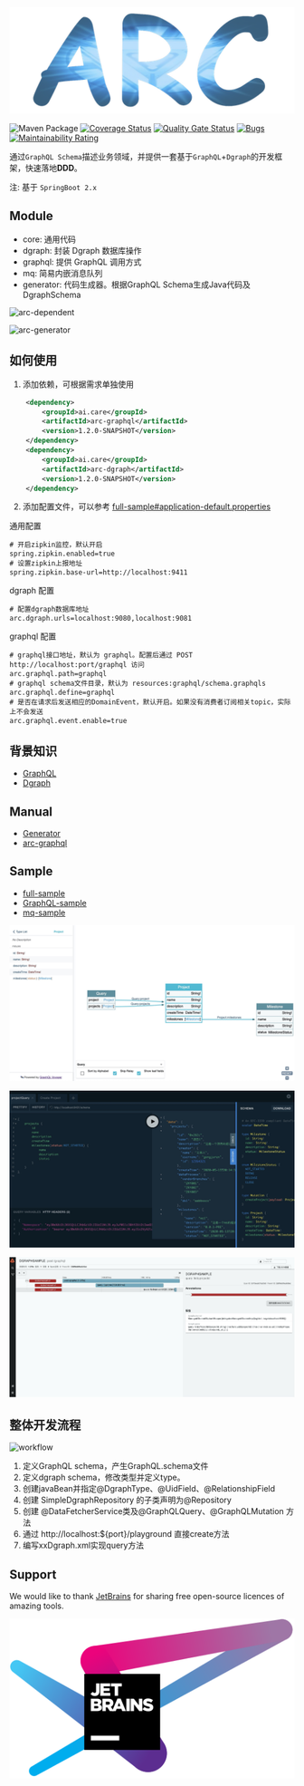 <p align="center">
    <img src="doc/arc-logo.png">
</p>

![Maven Package](https://github.com/YituHealthcare/Arc/workflows/Maven%20Package/badge.svg?branch=master) [![Coverage Status](https://coveralls.io/repos/github/YituHealthcare/Arc/badge.svg?branch=master)](https://coveralls.io/github/YituHealthcare/Arc?branch=master) [![Quality Gate Status](https://sonarcloud.io/api/project_badges/measure?project=YituHealthcare_Arc&metric=alert_status)](https://sonarcloud.io/dashboard?id=YituHealthcare_Arc) [![Bugs](https://sonarcloud.io/api/project_badges/measure?project=YituHealthcare_Arc&metric=bugs)](https://sonarcloud.io/dashboard?id=YituHealthcare_Arc) [![Maintainability Rating](https://sonarcloud.io/api/project_badges/measure?project=YituHealthcare_Arc&metric=sqale_rating)](https://sonarcloud.io/dashboard?id=YituHealthcare_Arc)

通过`GraphQL Schema`描述业务领域，并提供一套基于`GraphQL`+`Dgraph`的开发框架，快速落地**DDD**。

注: 基于 `SpringBoot 2.x`

## Module 

- core: 通用代码
- dgraph: 封装 Dgraph 数据库操作
- graphql: 提供 GraphQL 调用方式
- mq: 简易内嵌消息队列
- generator: 代码生成器。根据GraphQL Schema生成Java代码及DgraphSchema

![arc-dependent](http://www.plantuml.com/plantuml/proxy?src=https://raw.githubusercontent.com/YituHealthcare/arc/master/doc/dependent.puml)

![arc-generator](http://www.plantuml.com/plantuml/proxy?src=https://raw.githubusercontent.com/YituHealthcare/arc/master/doc/generator.puml)

## 如何使用

1. 添加依赖，可根据需求单独使用

```xml
    <dependency>
        <groupId>ai.care</groupId>
        <artifactId>arc-graphql</artifactId>
        <version>1.2.0-SNAPSHOT</version>
    </dependency>
    <dependency>
        <groupId>ai.care</groupId>
        <artifactId>arc-dgraph</artifactId>
        <version>1.2.0-SNAPSHOT</version>
    </dependency>
```

2. 添加配置文件，可以参考 [full-sample#application-default.properties](./sample/full-sample/src/main/resources/application-default.properties)

通用配置

```properties
# 开启zipkin监控，默认开启
spring.zipkin.enabled=true
# 设置zipkin上报地址
spring.zipkin.base-url=http://localhost:9411
```

dgraph 配置

```properties
# 配置dgraph数据库地址
arc.dgraph.urls=localhost:9080,localhost:9081
```

graphql 配置

```properties
# graphql接口地址，默认为 graphql。配置后通过 POST http://localhost:port/graphql 访问
arc.graphql.path=graphql
# graphql schema文件目录，默认为 resources:graphql/schema.graphqls
arc.graphql.define=graphql
# 是否在请求后发送相应的DomainEvent，默认开启。如果没有消费者订阅相关topic，实际上不会发送
arc.graphql.event.enable=true
```
    
## 背景知识

- [GraphQL](./doc/GraphQL.md)
- [Dgraph](./doc/Dgraph.md)

## Manual

- [Generator](./generator/README.md)
- [arc-graphql](./graphql/README.md)

## Sample

- [full-sample](./sample/full-sample)
- [GraphQL-sample](./sample/GraphQL-sample)
- [mq-sample](./sample/mq-sample)

![voyager](./doc/voyager.jpeg)

![playground](./doc/playground.jpeg)

![zipkin](./doc/zipkin.jpeg)

## 整体开发流程

![workflow](http://www.plantuml.com/plantuml/proxy?src=https://raw.githubusercontent.com/YituHealthcare/arc/master/doc/workflow.puml)

1. 定义GraphQL schema，产生GraphQL.schema文件
2. 定义dgraph schema，修改类型并定义type。
3. 创建javaBean并指定@DgraphType、@UidField、@RelationshipField
4. 创建 SimpleDgraphRepository 的子类声明为@Repository
5. 创建 @DataFetcherService类及@GraphQLQuery、@GraphQLMutation 方法
6. 通过 http://localhost:${port}/playground 直接create方法
7. 编写xxDgraph.xml实现query方法

## Support

We would like to thank [JetBrains](https://www.jetbrains.com/?from=Arc) for sharing free open-source licences of amazing tools.

[![JetBrains](doc/jetbrains-variant-4.svg)](https://www.jetbrains.com/?from=Arc)